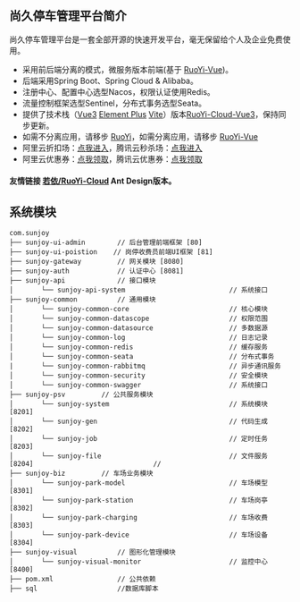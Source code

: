 
## 尚久停车管理平台简介

尚久停车管理平台是一套全部开源的快速开发平台，毫无保留给个人及企业免费使用。

* 采用前后端分离的模式，微服务版本前端(基于 [RuoYi-Vue](https://gitee.com/y_project/RuoYi-Vue))。
* 后端采用Spring Boot、Spring Cloud & Alibaba。
* 注册中心、配置中心选型Nacos，权限认证使用Redis。
* 流量控制框架选型Sentinel，分布式事务选型Seata。
* 提供了技术栈（[Vue3](https://v3.cn.vuejs.org) [Element Plus](https://element-plus.org/zh-CN) [Vite](https://cn.vitejs.dev)）版本[RuoYi-Cloud-Vue3](https://github.com/yangzongzhuan/RuoYi-Cloud-Vue3)，保持同步更新。
* 如需不分离应用，请移步 [RuoYi](https://gitee.com/y_project/RuoYi)，如需分离应用，请移步 [RuoYi-Vue](https://gitee.com/y_project/RuoYi-Vue)
* 阿里云折扣场：[点我进入](http://aly.ruoyi.vip)，腾讯云秒杀场：[点我进入](http://txy.ruoyi.vip)&nbsp;&nbsp;
* 阿里云优惠券：[点我领取](https://www.aliyun.com/minisite/goods?userCode=brki8iof&share_source=copy_link)，腾讯云优惠券：[点我领取](https://cloud.tencent.com/redirect.php?redirect=1025&cps_key=198c8df2ed259157187173bc7f4f32fd&from=console)&nbsp;&nbsp;

#### 友情链接 [若依/RuoYi-Cloud](https://gitee.com/zhangmrit/ruoyi-cloud) Ant Design版本。

## 系统模块

~~~
com.sunjoy
├── sunjoy-ui-admin        // 后台管理前端框架 [80]
├── sunjoy-ui-poistion    // 岗停收费员前端UI框架 [81]
├── sunjoy-gateway         // 网关模块 [8080]
├── sunjoy-auth            // 认证中心 [8081]
├── sunjoy-api             // 接口模块
│       └── sunjoy-api-system                          // 系统接口
├── sunjoy-common          // 通用模块
│       └── sunjoy-common-core                         // 核心模块
│       └── sunjoy-common-datascope                    // 权限范围
│       └── sunjoy-common-datasource                   // 多数据源
│       └── sunjoy-common-log                          // 日志记录
│       └── sunjoy-common-redis                        // 缓存服务
│       └── sunjoy-common-seata                        // 分布式事务
|       └── sunjoy-common-rabbitmq                     // 异步通讯服务
│       └── sunjoy-common-security                     // 安全模块
│       └── sunjoy-common-swagger                      // 系统接口
├── sunjoy-psv         // 公共服务模块
│       └── sunjoy-system                              // 系统模块 [8201]
│       └── sunjoy-gen                                 // 代码生成 [8202]
│       └── sunjoy-job                                 // 定时任务 [8203]
│       └── sunjoy-file                                // 文件服务 [8204]                              //     
├── sunjoy-biz         // 车场业务模块
│       └── sunjoy-park-model                          // 车场模型 [8301]
│       └── sunjoy-park-station                        // 车场岗亭 [8302]
│       └── sunjoy-park-charging                       // 车场收费 [8303]
│       └── sunjoy-park-device                         // 车场设备 [8304]
├── sunjoy-visual          // 图形化管理模块
│       └── sunjoy-visual-monitor                      // 监控中心 [8400]
├── pom.xml                // 公共依赖
├── sql                    //数据库脚本
~~~